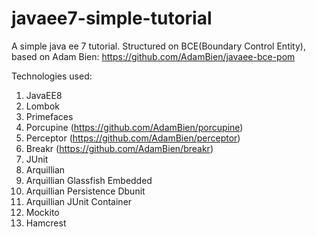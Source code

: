 # javaee7-simple-tutorial

A simple java ee 7 tutorial.
Structured on BCE(Boundary Control Entity), based on Adam Bien: https://github.com/AdamBien/javaee-bce-pom

Technologies used:
1) JavaEE8
2) Lombok
3) Primefaces
4) Porcupine (https://github.com/AdamBien/porcupine)
5) Perceptor (https://github.com/AdamBien/perceptor)
6) Breakr (https://github.com/AdamBien/breakr)
7) JUnit
8) Arquillian
9) Arquillian Glassfish Embedded
10) Arquillian Persistence Dbunit
11) Arquillian JUnit Container
12) Mockito
13) Hamcrest
